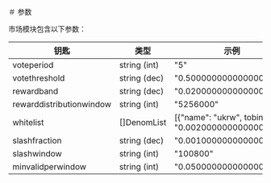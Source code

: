 <!--
订单：7
-->

＃ 参数

市场模块包含以下参数：

| 钥匙 | 类型 | 示例 |
|--------------------------|--------------|------------------------|
| voteperiod               | string (int) | "5"                    |
| votethreshold            | string (dec) | "0.500000000000000000" |
| rewardband               | string (dec) | "0.020000000000000000" |
| rewarddistributionwindow | string (int) | "5256000"              |
| whitelist                | []DenomList  | [{"name": "ukrw", tobin_tax": "0.002000000000000000"}] |
| slashfraction            | string (dec) | "0.001000000000000000" |
| slashwindow              | string (int) | "100800"               |
| minvalidperwindow        | string (int) | "0.050000000000000000" |